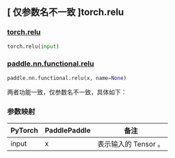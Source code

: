 ## [ 仅参数名不一致 ]torch.relu

### [torch.relu]()

```python
torch.relu(input)
```

### [paddle.nn.functional.relu](https://www.paddlepaddle.org.cn/documentation/docs/zh/develop/api/paddle/nn/functional/relu_cn.html#relu)

```python
paddle.nn.functional.relu(x, name=None)
```

两者功能一致，仅参数名不一致，具体如下：
### 参数映射
| PyTorch       | PaddlePaddle | 备注                                                   |
| ------------- | ------------ | ------------------------------------------------------ |
| input           | x           | 表示输入的 Tensor 。               |
